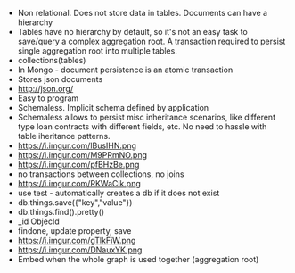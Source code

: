 - Non relational. Does not store data in tables. Documents can have a hierarchy
- Tables have no hierarchy by default, so it's not an easy task to save/query a complex aggregation root. A transaction required to persist single aggregation root into multiple tables.
- collections(tables)
- In Mongo - document persistence is an atomic transaction
- Stores json documents
- http://json.org/
- Easy to program
- Schemaless. Implicit schema defined by application
- Schemaless allows to persist misc inheritance scenarios, like different type loan contracts with different fields, etc. No need to hassle with table iheritance patterns.
- https://i.imgur.com/lBusIHN.png
- https://i.imgur.com/M9PRmNO.png
- https://i.imgur.com/pfBHzBe.png
- no transactions between collections, no joins
- https://i.imgur.com/RKWaCik.png
- use test - automatically creates a db if it does not exist
- db.things.save({"key","value"})
- db.things.find().pretty()
- _id ObjecId
- findone, update property, save
- https://i.imgur.com/gTlkFiW.png
- https://i.imgur.com/DNauxYK.png
- Embed when the whole graph is used together (aggregation root)
